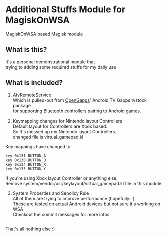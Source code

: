 # Additional Stuffs Module for MagiskOnWSA
MagiskOnWSA based Magisk module

## What is this?
It's a personal demonstrational module that
<br>trying to adding some required stuffs for my daily use

## What is included?
1. AtvRemoteService
<br>Which is pulled-out from [OpenGapps](https://opengapps.org/)' Android TV Gapps tvstock package
<br>for supporting Bluetooth controllers pairing to Android games.

2. Keymapping changes for Nintendo layout Controllers
<br>Default layout for Controllers are Xbox based.
<br>So It's messed up my Nintendo layout Controllers.
<br>changed file is virtual_gamepad.kl

Key mappings have changed to
```
key 0x131 BUTTON_A
key 0x130 BUTTON_B
key 0x134 BUTTON_X
key 0x133 BUTTON_Y
```

If you're using Xbox layout Controller or anything else,
<br>Remove system/vendor/usr/keylayout/virtual_gamepad.kl file in this module.

3. System Properties and Sepolicy Rule
<br>All of them are trying to improve performance (hopefully...)
<br>These are tested on actual Android devices but not sure it's working on WSA
<br>Checkout the commit messages for more infos.

##
That's all nothing else :)
